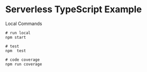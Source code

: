 # Serverless TypeScript Example

Local Commands
```
# run local
npm start

# test
npm  test

# code coverage
npm run coverage 

```

